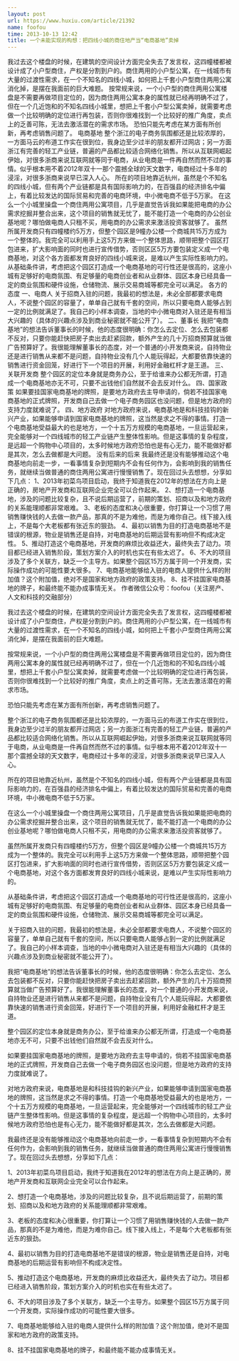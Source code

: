 ```yaml
---
layout: post
url: https://www.huxiu.com/article/21392
name: foofou
time: 2013-10-13 12:42
title: 一个未能实现的构想：把四线小城的商住地产当“电商基地”卖掉
---
```

我过去这个楼盘的时候，在建筑的空间设计方面完全失去了发言权，这四幢楼都被设计成了小户型商住，产权是分割到户的。商住两用的小户型公寓，在一线城市有大量的过渡性需求，在一个不知名的四线小城，如何把上千套小户型商住两用公寓消化掉，是摆在我面前的巨大难题。 按常规来说，一个小户型的商住两用公寓楼盘是不需要再做项目定位的，因为商住两用公寓本身的属性就已经再明确不过了，但在一个几近饱和的不知名四线小城里，想把上千套小户型公寓卖掉，就需要考虑做一个比较明确的定位进行再包装，否则你很难找到一个比较好的推广角度，卖点上的乏善可陈，无法去激活潜在的需求市场。 恐怕只能先考虑在某方面有所创新，再考虑销售问题了。 电商基地 整个浙江的电子商务氛围都还是比较浓厚的，一方面马云的布道工作实在很到位，我身边至少过半的朋友都开过网店；另一方面浙江有完善的轻工产业链，普遍的产品都比较适合网络化销售。所以从互联网崛起伊始，对很多浙商来说互联网就等同于电商，从业电商是一件再自然而然不过的事情。似乎根本用不着2012年双十一那个震撼全球的天文数字，电商经过十多年的浸淫，对很多浙商来说早已深入人心。 所在的项目地靠近杭州，虽然是个不知名的四线小城，但有两个产业链都是具有国际影响力的，在百强县的经济排名中偏上，有着比较发达的国际贸易和完善的电商环境，中小微电商不低于5万家。 在这么一个小城里操盘一个商住两用公寓项目，几乎是直觉告诉我如果能把电商的办公需求挖掘并整合出来，这个项目的销售就无忧了，能不能打造一个电商的办公创业基地呢？哪怕做电商人只租不买，用电商的办公需求来激活投资客就够了。 虽然所属开发商只有四幢楼约5万方，但整个园区是9幢办公楼一个商城共15万方成为一个整体的。我完全可以利用手上这5万方来做一个整体思路，顺带把整个园区打包进来，扩大影响面的同时也进行宣传借势，否则区区5万方要包装定义成一个电商基地，对这个各方面都发育良好的四线小城来说，是难以产生实际性影响力的。 从基础条件讲，考虑把这个园区打造成一个电商基地的可行性还是很高的，这座小城有足够好的电商氛围、有足够量的电商创业者和从业群体、园区本身已经具备一定的商业氛围和硬件设施，仓储物流、展示交易商城等都完全可以满足。 各方的态度 一、电商人 关于招商入驻的问题，我最初的想法是，未必全部都要求电商人，不说整个园区的容量了，单单自己就有千套的空间，所以只要电商人能够占到一定的比例就满足了。我自己的小样本调查，当地的中小微电商对入驻还是有相当大兴趣的（具体的兴趣点涉及到商业秘密就不能公开了）。 二、董事长 我把“电商基地”的想法告诉董事长的时候，他的态度很明确：你怎么去定位、怎么去包装都不反对，只要你能赶快把房子卖出去赶紧回款，额外产生的几十万招商预算就当做广告预算好了。我很能理解董事长的态度，对一个普通的小开发商来说，自持物业还是进行销售从来都不是问题，自持物业没有几个人能玩得起，大都要依靠快速的销售进行资金回笼，好进行下一个项目的开展，利用好金融杠杆才是王道。 三、关联开发商 整个园区的定位本身就是商务办公，至于给谁来办公都无所谓，打造成一个电商基地亦无不可，只要不出钱他们自然就不会去反对什么。 四、国家政策 如果要挂国家电商基地的牌照，是要地方政府去主导申请的，倘若不挂国家电商基地的正式牌照，开发商自己去做一个电子商务园区也没问题，但是地方政府的支持力度就难说了。 四、地方政府 对地方政府来说，电商基地是和科技挂钩的新兴产业，如果能够申请到国家电商基地的牌照，这当然是求之不得的事情。打造一个电商基地受益最大的也是地方，一个十五万方规模的电商基地，一旦运营起来，完全能够对一个四线城市的轻工产业链产生整体性影响。但是这事情的复杂程度，是远超一个购物中心项目的，太多时候地方政府恐怕也是有心无力，能不能做好都是其次，怎么去做都是大问题。 没有后来的后来 我最终还是没有能够推动这个电商基地向前走一步，一看事情复杂到短期内不会有任何作为，会影响到我的销售任务，就继续当做普通的商住两用公寓进行慢慢销售了。现在回过头去想想，分享如下几点： 1、2013年初菜鸟项目启动，我终于知道我在2012年的想法在方向上是正确的，房地产开发商和互联网企业完全可以合作起来。 2、想打造一个电商基地，涉及的问题比较复杂，且不说后期运营了，前期的策划、招商以及和地方政府的关系能理顺都非常艰难。 3、老板的态度和决心很重要，你打算让一个习惯了用销售赚快钱的人去做一款产品，那真的不是为难他，而是为难你自己。线下接入线上，不是每个大老板都有张近东的狠劲。 4、最初以销售为目的打造电商基地不是错误的根源，物业是销售还是自持，对电商基地的后期运营有影响但不构成决定性。 5、推动打造这个电商基地，开发商的麻烦比收益还大，最终失去了动力。项目都已经进入销售阶段，策划方案介入的时机也实在有些太迟了。 6、不大的项目涉及了多个关联方，缺乏一个主导方。如果整个园区15万方属于同一个开发商，实际操作成功的可能性要大很多。 7、电商基地能够给入驻的电商人提供什么样的附加值？这个附加值，绝对不是国家和地方政府的政策支持。 8、挂不挂国家电商基地的牌子，和最终能不能办成事情无关。 作者微信公众号：foofou（关注房产、人文和科技的交融部分）

我过去这个楼盘的时候，在建筑的空间设计方面完全失去了发言权，这四幢楼都被设计成了小户型商住，产权是分割到户的。商住两用的小户型公寓，在一线城市有大量的过渡性需求，在一个不知名的四线小城，如何把上千套小户型商住两用公寓消化掉，是摆在我面前的巨大难题。

按常规来说，一个小户型的商住两用公寓楼盘是不需要再做项目定位的，因为商住两用公寓本身的属性就已经再明确不过了，但在一个几近饱和的不知名四线小城里，想把上千套小户型公寓卖掉，就需要考虑做一个比较明确的定位进行再包装，否则你很难找到一个比较好的推广角度，卖点上的乏善可陈，无法去激活潜在的需求市场。

恐怕只能先考虑在某方面有所创新，再考虑销售问题了。

整个浙江的电子商务氛围都还是比较浓厚的，一方面马云的布道工作实在很到位，我身边至少过半的朋友都开过网店；另一方面浙江有完善的轻工产业链，普遍的产品都比较适合网络化销售。所以从互联网崛起伊始，对很多浙商来说互联网就等同于电商，从业电商是一件再自然而然不过的事情。似乎根本用不着2012年双十一那个震撼全球的天文数字，电商经过十多年的浸淫，对很多浙商来说早已深入人心。

所在的项目地靠近杭州，虽然是个不知名的四线小城，但有两个产业链都是具有国际影响力的，在百强县的经济排名中偏上，有着比较发达的国际贸易和完善的电商环境，中小微电商不低于5万家。

在这么一个小城里操盘一个商住两用公寓项目，几乎是直觉告诉我如果能把电商的办公需求挖掘并整合出来，这个项目的销售就无忧了，能不能打造一个电商的办公创业基地呢？哪怕做电商人只租不买，用电商的办公需求来激活投资客就够了。

虽然所属开发商只有四幢楼约5万方，但整个园区是9幢办公楼一个商城共15万方成为一个整体的。我完全可以利用手上这5万方来做一个整体思路，顺带把整个园区打包进来，扩大影响面的同时也进行宣传借势，否则区区5万方要包装定义成一个电商基地，对这个各方面都发育良好的四线小城来说，是难以产生实际性影响力的。

从基础条件讲，考虑把这个园区打造成一个电商基地的可行性还是很高的，这座小城有足够好的电商氛围、有足够量的电商创业者和从业群体、园区本身已经具备一定的商业氛围和硬件设施，仓储物流、展示交易商城等都完全可以满足。

关于招商入驻的问题，我最初的想法是，未必全部都要求电商人，不说整个园区的容量了，单单自己就有千套的空间，所以只要电商人能够占到一定的比例就满足了。我自己的小样本调查，当地的中小微电商对入驻还是有相当大兴趣的（具体的兴趣点涉及到商业秘密就不能公开了）。

我把“电商基地”的想法告诉董事长的时候，他的态度很明确：你怎么去定位、怎么去包装都不反对，只要你能赶快把房子卖出去赶紧回款，额外产生的几十万招商预算就当做广告预算好了。我很能理解董事长的态度，对一个普通的小开发商来说，自持物业还是进行销售从来都不是问题，自持物业没有几个人能玩得起，大都要依靠快速的销售进行资金回笼，好进行下一个项目的开展，利用好金融杠杆才是王道。

整个园区的定位本身就是商务办公，至于给谁来办公都无所谓，打造成一个电商基地亦无不可，只要不出钱他们自然就不会去反对什么。

如果要挂国家电商基地的牌照，是要地方政府去主导申请的，倘若不挂国家电商基地的正式牌照，开发商自己去做一个电子商务园区也没问题，但是地方政府的支持力度就难说了。

对地方政府来说，电商基地是和科技挂钩的新兴产业，如果能够申请到国家电商基地的牌照，这当然是求之不得的事情。打造一个电商基地受益最大的也是地方，一个十五万方规模的电商基地，一旦运营起来，完全能够对一个四线城市的轻工产业链产生整体性影响。但是这事情的复杂程度，是远超一个购物中心项目的，太多时候地方政府恐怕也是有心无力，能不能做好都是其次，怎么去做都是大问题。

我最终还是没有能够推动这个电商基地向前走一步，一看事情复杂到短期内不会有任何作为，会影响到我的销售任务，就继续当做普通的商住两用公寓进行慢慢销售了。现在回过头去想想，分享如下几点：

1、2013年初菜鸟项目启动，我终于知道我在2012年的想法在方向上是正确的，房地产开发商和互联网企业完全可以合作起来。

2、想打造一个电商基地，涉及的问题比较复杂，且不说后期运营了，前期的策划、招商以及和地方政府的关系能理顺都非常艰难。

3、老板的态度和决心很重要，你打算让一个习惯了用销售赚快钱的人去做一款产品，那真的不是为难他，而是为难你自己。线下接入线上，不是每个大老板都有张近东的狠劲。

4、最初以销售为目的打造电商基地不是错误的根源，物业是销售还是自持，对电商基地的后期运营有影响但不构成决定性。

5、推动打造这个电商基地，开发商的麻烦比收益还大，最终失去了动力。项目都已经进入销售阶段，策划方案介入的时机也实在有些太迟了。

6、不大的项目涉及了多个关联方，缺乏一个主导方。如果整个园区15万方属于同一个开发商，实际操作成功的可能性要大很多。

7、电商基地能够给入驻的电商人提供什么样的附加值？这个附加值，绝对不是国家和地方政府的政策支持。

8、挂不挂国家电商基地的牌子，和最终能不能办成事情无关。

